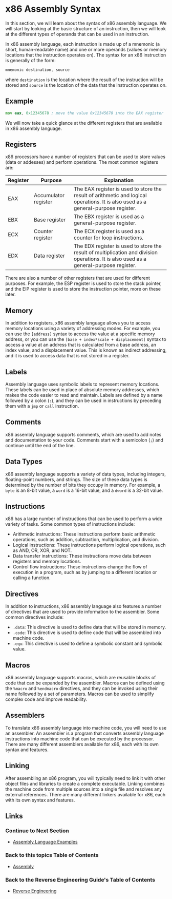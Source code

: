 # x86 Assembly Syntax

In this section, we will learn about the syntax of x86 assembly language. We will start by looking at the basic structure of an instruction, then we will look at the different types of operands that can be used in an instruction.

In x86 assembly language, each instruction is made up of a mnemonic (a short, human-readable name) and one or more operands (values or memory locations that the instruction operates on). The syntax for an x86 instruction is generally of the form:

```asm
mnemonic destination, source
```
where `destination` is the location where the result of the instruction will be stored and `source` is the location of the data that the instruction operates on.

## Example
```asm
mov eax, 0x12345678 ; move the value 0x12345678 into the EAX register
```

We will now take a quick glance at the different registers that are available in x86 assembly language.

## Registers
x86 processors have a number of registers that can be used to store values (data or addesses) and perform operations. The most common registers are:

| Register | Purpose | Explanation |
| -------- | ------- | ----------- |
| EAX | Accumulator register | The EAX register is used to store the result of arithmetic and logical operations. It is also used as a general-purpose register. |
| EBX | Base register | The EBX register is used as a general-purpose register. |
| ECX | Counter register | The ECX register is used as a counter for loop instructions. |
| EDX | Data register | The EDX register is used to store the result of multiplication and division operations. It is also used as a general-purpose register. |

There are also a number of other registers that are used for different purposes. For example, the ESP register is used to store the stack pointer, and the EIP register is used to store the instruction pointer, more on these later.

## Memory
In addition to registers, x86 assembly language allows you to access memory locations using a variety of addressing modes. For example, you can use the `[address]` syntax to access the value at a specific memory address, or you can use the `[base + index*scale + displacement]` syntax to access a value at an address that is calculated from a base address, an index value, and a displacement value. This is known as indirect addressing, and it is used to access data that is not stored in a register.

## Labels
Assembly language uses symbolic labels to represent memory locations. These labels can be used in place of absolute memory addresses, which makes the code easier to read and maintain. Labels are defined by a name followed by a colon (`:`), and they can be used in instructions by preceding them with a `jmp` or `call` instruction.

## Comments
x86 assembly language supports comments, which are used to add notes and documentation to your code. Comments start with a semicolon (`;`) and continue until the end of the line.

## Data Types
x86 assembly language supports a variety of data types, including integers, floating-point numbers, and strings. The size of these data types is determined by the number of bits they occupy in memory. For example, a `byte` is an 8-bit value, a `word` is a 16-bit value, and a `dword` is a 32-bit value.

## Instructions
x86 has a large number of instructions that can be used to perform a wide variety of tasks. Some common types of instructions include:

- Arithmetic instructions: These instructions perform basic arithmetic operations, such as addition, subtraction, multiplication, and division.
- Logical instructions: These instructions perform logical operations, such as AND, OR, XOR, and NOT.
- Data transfer instructions: These instructions move data between registers and memory locations.
- Control flow instructions: These instructions change the flow of execution in a program, such as by jumping to a different location or calling a function.

## Directives
In addition to instructions, x86 assembly language also features a number of directives that are used to provide information to the assembler. Some common directives include:
- `.data`: This directive is used to define data that will be stored in memory.	
- `.code`: This directive is used to define code that will be assembled into machine code.
- `.equ`: This directive is used to define a symbolic constant and symbolic value.

## Macros
x86 assembly language supports macros, which are reusable blocks of code that can be expanded by the assembler. Macros can be defined using the `%macro` and `%endmacro` directives, and they can be invoked using their name followed by a set of parameters. Macros can be used to simplify complex code and improve readability.

## Assemblers
To translate x86 assembly language into machine code, you will need to use an assembler. An assembler is a program that converts assembly language instructions into machine code that can be executed by the processor. There are many different assemblers available for x86, each with its own syntax and features.

## Linking
After assembling an x86 program, you will typically need to link it with other object files and libraries to create a complete executable. Linking combines the machine code from multiple sources into a single file and resolves any external references. There are many different linkers available for x86, each with its own syntax and features.

## Links
### Continue to Next Section
- [Assembly Language Examples](Assembly%20Language%20Examples.md)
### Back to this topics Table of Contents
- [Assembly](Table%20of%20Contents.md)
### Back to the Reverse Engineering Guide's Table of Contents
- [Reverse Engineering](../README.md)
